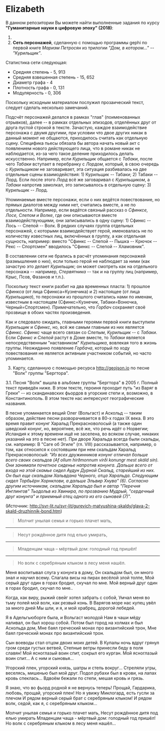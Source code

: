 # Elizabeth
В данном репозитории Вы можете найти выполненные задания по курсу **"Гуманитарные науки в цифровую эпоху" (2018)**:

1. 
2. **Сеть персонажей**, сделанную с помощью программы gephi по первой книге _Мариэм Петросян_ из трилогии _"Дом, в котором..." -- "Курильщик"_.

Статистика сети следующая:

* Средняя степень - 5, 913
* Средняя взвешенная степень - 15, 652
* Диаметр графа - 4
* Плотность графа - 0, 131
* Модулярность - 0, 306

Поскольку исходным материалом послужил прозаический текст, следует сделать несколько замечаний. 

Подсчёт персонажей делался в рамках "глав" (поименованных отрывков), далее -- в рамках отдельных эпизодов, отделённых друг от друга пустой строкой в тексте. Зачастую, каждое взаимодействие персонажа с двумя другими, при условии что двое других никак в данный момент не общаются, приходилось считать как отдельную сцену. Специфика пьесы обязала бы автора начать новый акт с появлением нового действующего лица, что в романе никак не наблюдается, из-за чего такое деление приходилось делать искусственно. Например, если _Курильщик_ общается с _Табаки_, после чего _Табаки_ вступает в перебранку с _Лордом_, который, в свою очередь с _Курильщиком_ не заговаривает, эта ситуация разбивалась на две отдельные сцены взаимодействия: 1) Курильщик -- Табаки; 2) Табаки -- Лорд. Если после этого _Лорд_ всё же заговаривал с _Курильщиком_, а _Табаки_ напротив замолкал, это записывалось в отдельную сцену: 3) Курильщик -- Лорд.

Упоминаемые вместе персонажи, если о них ведётся повествование, но прямых диалогов между ними нет, считались вместе, а не по отдельности. Например, если ведётся связный рассказ о _Сфинксе, Лосе, Слепом и Волке_, где они описываются вместе взаимодействующими, они записывались в одну сцену: 1) Сфинкс -- Лось -- Слепой -- Волк. В редких случаях группа отдельных персонажей, с которыми взаимодействует герой, именовалась не по количеству известных лиц, включённых в группу, а как отдельная сущность, например: вместо "Сфинкс -- Слепой -- Пышка -- Крючок -- Рекс -- Спортсмен" вводилось "Сфинкс -- Слепой -- Хламовник".

В составлении сети не брались в расчёт упоминания персонажей (размышления о них), если только герой не наблюдает за ними (как зачастую это делает _Курильщик_; он может смотреть как на отдельного персонажа -- например, _Стервятника_ -- так и на группу лиц (например, Крыс, Псов, Фазанов и т.п.).

Поскольку текст книги разбит на два временных пласта: 1) прошлое _Сфинкса_ (от лица Сфинкса=Кузнечика) и 2) настоящее (от лица _Курильщика_), то персонажи из прошлого считались нами по именам, известным в настоящем (Сфинкс=Кузнечик, Табаки=Вонючка, Черный=Спортсмен). Примечательно, что _Горбач_ сохраняет своё прозвище в обоих частях произведения.

Как и следовало ожидать, главными героями первой книги выступили _Курильщик_ и _Сфинкс_, но, всё же самым главным из них является _Сфинкс_.  _Сфинкс_ чаще всего связан со _Слепым_, _Курильщик_ -- с _Табаки_. Если _Сфинкс_ и _Слепой_ растут в Доме вместе, то _Табаки_ является непосредственным "наставником" _Курильщика_, вовлекая того в жизнь группы. Неожиданно появление _Горбача_, который по ходу повествования не является активным участником событий, но часто упоминается.

3. Карту, сделанную с помощью ресурса <http://geojson.io> по песне "Волк" группы "Бергтора".

3.1. Песня "Волк" вышла в альбоме группы "Бергтора" в 2005 г. Полный текст приведён ниже. В этом тексте, героиня проходит путь "из Варяг в Греки" -- из скандинавских фьордов в угорские степи и, возможно, в Константинополь. В этом тексте нас интересуют географические названия. 

В песне упоминается вещий Олег (Вольгаст) и Аскольд -- таким образом, действие песни разворачивается в 80-х годах IX века. В это время правит конунг Харальд Прекрасноволосый (а также один шведский конунг, но, вероятнее, всё же, что речь идёт о Норвегии; Исландия к этому времени ищё не заселена, во всяком случае, никаких указаний на это в песне нет). При дворе Харальда всегда были скальды, см. например: В "Саге об Эгиле" (гл. VIII) рассказывается, например, о том, как относился к состоявшим при нем скальдам Харальд Прекрасноволосый: _"Из всех дружинников конунг отличал больше всего своих скальдов (Af ollum hirðmonnum virði konungr mest skáld sín). Они занимали почетное сиденье напротив конунга. Дальше всего от входа на этой скамье сидел Аудун Дурной Скальд, старейший из них. Он был еще скальдом Хальвдана Черного, отца Харальда. Следующим сидел Торбьёрн Хорнклови, а дальше Эльвир Хнува" (6). Согласно другим источникам, скальдом Харальда был и автор "Перечня Инглингов" Тьодольв из Хвинира, по прозванию Мудрый, "сердечный друг конунга" и приемный отец одного из его сыновей (7)_".

(Источник: <http://svr-lit.ru/svr-lit/gurevich-matyushina-skaldy/glava-2-skald-druzhinnik-bond.htm>)

> Молчит унылая семья и горько плачет мать,
---
> Несут рождённое дитя под елью умирать,
---
> Младенцам чаща – мёртвый дом: голодный год пришёл!
---
> Но волк с серебряным клыком в лесу меня нашёл.

Меня воспитывал слуга у конунга в дому,
Он скальдом был, он много знал и научил всему.
Слагала висы на пирах весёлой злой толпе,
Мой серый друг один в горах бродил, скучал по мне. 
Мой верный друг один в горах бродил, скучал по мне..

Когда, как виру, рыжий свейг хотел забрать с собой,
Умчал меня во тьму полей мой волк, как резвый конь.
В Варягов море нас купец увёл за много дней
Мы шли, и я, и мой храбрец, дорогой лебедей.

Я в Адельгьюборге была, и Вольгаст молодой
Нам в чаши мёду наливал, он был хорош собой.
Потом был город на холмах и был Аскольда дом,
Мне баял греческий монах про византийский трон,
Мне баял греческий монах про византийский трон.

Сын воеводы стал отцом двоих моих детей.
В Купалы ночь вдруг грянул гром среди густых ветвей,
Степные ветры принесли беду в поля славян!
Мой ясноглазый воин спит, сокрыл его курган.
Мой ясноглазый воин спит... А с ним и сыновья...

Угорский плен, угорский князь, шатры и степь вокруг...
Стреляли угры, веселясь, мишенью был мой друг.
Подол рубахи был в крови, на лапах кровь спеклась...
Вдвоём бежали по степи, мешая кровь и грязь.

Я знаю, что во фьорд родной я не вернусь теперь!
Прощай, Гардарика, любовь, прощай, угорский плен!
Но я увижу Миклогард, есть гусли за плечом
И рядом верный серый брат с серебряным клыком!
И рядом волк, седой, как я, с серебряным клыком...

Молчит унылая семья и горько плачет мать,
Несут рождённое дитя под елью умирать
Младенцам чаща - мёртвый дом: голодный год пришёл!
Но волк с серебряным клыком в лесу меня нашёл...

